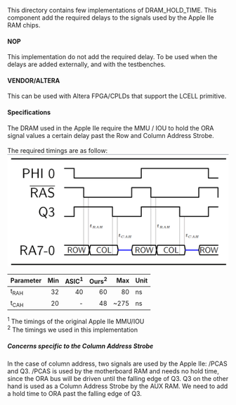 This directory contains few implementations of DRAM_HOLD_TIME. This component add the required delays to the signals used by the Apple IIe RAM chips.

#### NOP
This implementation do not add the required delay.
To be used when the delays are added externally, and with the testbenches.

#### VENDOR/ALTERA
This can be used with Altera FPGA/CPLDs that support the LCELL primitive.

#### Specifications
The DRAM used in the Apple IIe require the MMU / IOU to hold the ORA signal values a certain delay past the Row and Column Address Strobe.<br/>
<br/>
The required timings are as follow:<br/>
<img src="/resources/DRAM_HOLD_TIME.png" width="720">

| Parameter | Min | ASIC<sup>1</sup> | Ours<sup>2</sup> | Max | Unit |
| - | -: | -: | -: | -: | - |
| t<sub>RAH</sub> | 32 | 40 | 60 | 80 | ns |
| t<sub>CAH</sub> | 20 | - | 48 | ~275 | ns |

<sup>1</sup> The timings of the original Apple IIe MMU/IOU<br/>
<sup>2</sup> The timings we used in this implementation

##### Concerns specific to the Column Address Strobe
In the case of column address, two signals are used by the Apple IIe: /PCAS and Q3. /PCAS is used by the motherboard RAM and needs no hold time, since the ORA bus will be driven until the falling edge of Q3. Q3 on the other hand is used as a Column Address Strobe by the AUX RAM. We need to add a hold time to ORA past the falling edge of Q3.
